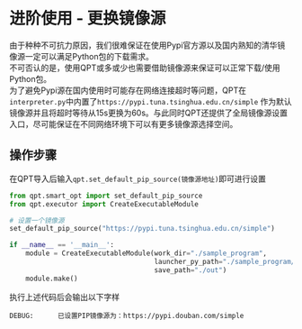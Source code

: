# 进阶使用 - 更换镜像源

由于种种不可抗力原因，我们很难保证在使用Pypi官方源以及国内熟知的清华镜像源一定可以满足Python包的下载需求。  
不可否认的是，使用QPT或多或少也需要借助镜像源来保证可以正常下载/使用Python包。  
为了避免Pypi源在国内使用时可能存在网络连接超时等问题，QPT在`interpreter.py`中内置了`https://pypi.tuna.tsinghua.edu.cn/simple`
作为默认镜像源并且将超时等待从15s更换为60s。与此同时QPT还提供了全局镜像源设置入口，尽可能保证在不同网络环境下可以有更多镜像源选择空间。

## 操作步骤

在QPT导入后输入`qpt.set_default_pip_source(镜像源地址)`即可进行设置

```python
from qpt.smart_opt import set_default_pip_source
from qpt.executor import CreateExecutableModule

# 设置一个镜像源
set_default_pip_source("https://pypi.tuna.tsinghua.edu.cn/simple")

if __name__ == '__main__':
    module = CreateExecutableModule(work_dir="./sample_program",
                                    launcher_py_path="./sample_program/run.py",
                                    save_path="./out")
    module.make()
```

执行上述代码后会输出以下字样

```
DEBUG:   	已设置PIP镜像源为：https://pypi.douban.com/simple
```
